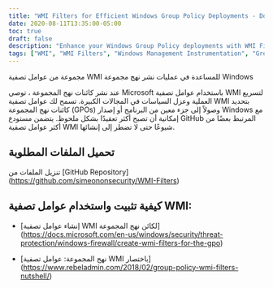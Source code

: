 ```yaml
---
title: "WMI Filters for Efficient Windows Group Policy Deployments - Download from GitHub"
date: 2020-08-11T13:35:00-05:00
toc: true
draft: false
description: "Enhance your Windows Group Policy deployments with WMI Filters - Download and Install from GitHub Repository for Faster and Efficient GPO Process."
tags: ["WMI", "WMI Filters", "Windows Management Instrumentation", "Group Policy", "GPO", "Windows Group Policy Deployments", "Microsoft", "Efficient Deployments", "GitHub Repository", "Download", "Installation", "Usage Guides", "Windows Version", "Software", "Isolate Policies", "Large Domains", "GPO Process", "Targeted Settings", "WMI Queries", "Windows Firewall"]
---
```

  مجموعة من عوامل تصفية WMI للمساعدة في عمليات نشر نهج مجموعة Windows  عند نشر كائنات نهج المجموعة ، توصي Microsoft باستخدام عوامل تصفية WMI لتسريع العملية وعزل السياسات في المجالات الكبيرة. تسمح لك عوامل تصفية WMI بتحديد كائنات نهج المجموعة (GPOs) وصولاً إلى جزء معين من البرنامج أو إصدار Windows مع إمكانية أن تصبح أكثر تعقيدًا بشكل ملحوظ. يتضمن مستودع GitHub المرتبط بعضًا من أكثر عوامل تصفية WMI شيوعًا حتى لا تضطر إلى إنشائها.  ## تحميل الملفات المطلوبة  تنزيل الملفات من [GitHub Repository] (https://github.com/simeononsecurity/WMI-Filters)  ## كيفية تثبيت واستخدام عوامل تصفية WMI:  - [إنشاء عوامل تصفية WMI لكائن نهج المجموعة] (https://docs.microsoft.com/en-us/windows/security/threat-protection/windows-firewall/create-wmi-filters-for-the-gpo)  - [نهج المجموعة: عوامل تصفية WMI باختصار] (https://www.rebeladmin.com/2018/02/group-policy-wmi-filters-nutshell/)